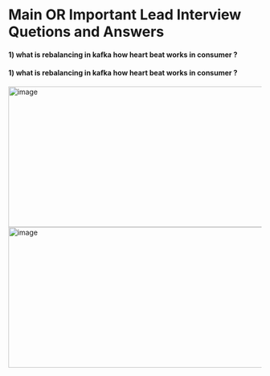 # Main OR Important Lead Interview Quetions and Answers

#### 1) what is rebalancing in kafka how heart beat works in consumer ?







#### 1) what is rebalancing in kafka how heart beat works in consumer ?

<img width="805" height="280" alt="image" src="https://github.com/user-attachments/assets/47feacc3-01c8-4ca4-9ab7-21fda74a4a06" />

<img width="805" height="280" alt="image" src="https://github.com/user-attachments/assets/53dfaeeb-384d-45ef-9e4c-b7c47b8e5df5" />
